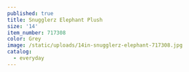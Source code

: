 ```yaml
---
published: true
title: Snugglerz Elephant Plush
size: '14'
item_number: 717308
color: Grey
image: /static/uploads/14in-snugglerz-elephant-717308.jpg
catalog:
  - everyday
---
```


